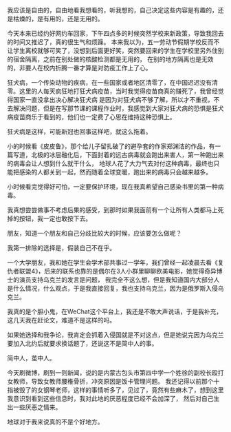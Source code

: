 我应该是自由的，自由地看我想看的，听我想的，自己决定这些内容是有趣的，还是枯燥的，是有用的，还是无用的。

今天本来已经约好网约车回家，下午四点多的时候突然学校来新政策，导致我回去的时间又推迟了，真的很生气和烦躁。
本来我以为，五一劳动节假期学校反而不让学生离校就够可笑了，没想到后面更好笑，突然要回来的学生在学校里另外住别的宿舍隔离，之前在别处做的核酸检测都是无用的，
在别的地方隔离也是无效的，非要人在校内折腾一番才算是对防疫工作上了心。

狂犬病，一个传染动物的疾病，在一些国家或者地区清零了，在中国迟迟没有清零。这里的人每天疯狂地打狂犬病疫苗，当时我觉得疫苗商真的赚死了，我曾经觉得国家一直没拿出决心解决狂犬病
是因为对狂犬病不够了解，所以才不重视，不去解决问题，但是在写那节课的课程作业时，我感觉到大家对狂犬病的恐惧是狂犬病疫苗商乐于看到的，他们也一定费了心思在维持这种恐惧上。

狂犬病是这样，可能新冠也回事这样吧，就这么拖着。

小的时候看《皮皮鲁》，那个给儿子留扎破了的避孕套的作家郑渊洁的作品，有一篇写道，北极的冰层融化后，下面封着的远古病毒就会跑出来害人，第一种跑出来的病毒会让人想到什么就干什么，
地球人花了大力气去对付这种病毒，最终也只能把感染的人都关到一起，然而随着全球变暖，跑出来的病毒只会越来越多。

小时候看完觉得好可怕，一定要保护环境，现在我真希望自己感染书里的第一种病毒。

我真想尝尝做事不考虑后果的感受，到那时如果我面前有一个让所有人类都马上死掉的按钮，我一定也敢按下去。


朋友，知道一个朋友和自己分歧比较大的时候，应该要怎么做呢？

我第一排除的选择是，假装自己不在乎。

一个大学朋友，我和她在学生会学术部共事过一学年，我们曾经一起凌晨去看《复仇者联盟4》，后来的联系也靠的是偶尔在3人小群里聊聊欧美电影，她觉得奇异博士的演员支持乌克兰的发言是问题，
我完全不这么想，但是我知道国内大部分人是什么情况，什么观点，于是我直接回复，我也支持乌克兰，因为是俄罗斯入侵乌克兰。

我真的是个胆小鬼，在WeChat这个平台上，我还是不敢大声说话，于是我补充，这几天我在赶论文，难道不是这样的吗。

如果她选择和我争论，我肯定会抓着入侵国就是不对这点，但是她说完因为乌克兰要加入北约后就要求换话题了，还说这不是简中人的事。

简中人，茧中人。


今天刷微博，刷到一则新闻，说的是内蒙古包头市第四中学一个姓徐的副校长殴打女教师，导致女教师腰椎骨折，冲突原因是饭卡管理问题。
我还记得以前那个十指被毁了的女钢琴老师，这样的事情听多了，见过了，竟然有些麻木了，想到这里我意识到看到这些信息时，我对此地的厌恶程度已经不会加深了，
然后对自己生出一些厌恶之情来。

地球对于我来说真的不是个好地方。
